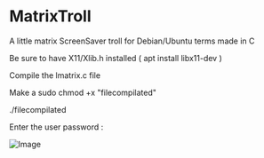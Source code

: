 # MatrixTroll
A little matrix ScreenSaver troll for Debian/Ubuntu terms made in C 

Be sure to have X11/Xlib.h installed ( apt install libx11-dev )

Compile the lmatrix.c file

Make a sudo chmod +x "filecompilated"

./filecompilated

Enter the user password :

![Image](https://github.com/Cerberos4238/MatrixTroll/assets/105981834/69d3fdbe-6ec4-4b4a-acac-70921c8a5b18)
